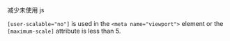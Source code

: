 减少未使用 js

`[user-scalable="no"]` is used in the `<meta name="viewport">` element or the `[maximum-scale]` attribute is less than 5.
